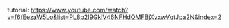 tutorial: https://www.youtube.com/watch?v=f6fEezaW5Lo&list=PL8p2I9GklV46NFHdQMFBjXvxwVqtJpa2N&index=2
